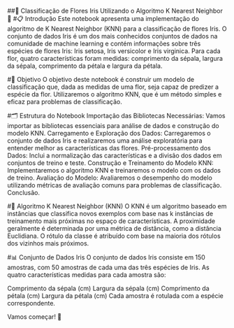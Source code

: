 ##🌸 Classificação de Flores Iris Utilizando o Algoritmo K Nearest Neighbor 🌸
#📋 Introdução
Este notebook apresenta uma implementação do algoritmo de K Nearest Neighbor (KNN) para a classificação de flores Iris. O conjunto de dados Iris é um dos mais conhecidos conjuntos de dados na comunidade de machine learning e contém informações sobre três espécies de flores Iris: Iris setosa, Iris versicolor e Iris virginica. Para cada flor, quatro características foram medidas: comprimento da sépala, largura da sépala, comprimento da pétala e largura da pétala.

#🎯 Objetivo
O objetivo deste notebook é construir um modelo de classificação que, dada as medidas de uma flor, seja capaz de predizer a espécie da flor. Utilizaremos o algoritmo KNN, que é um método simples e eficaz para problemas de classificação.

#🗂️ Estrutura do Notebook
Importação das Bibliotecas Necessárias: Vamos importar as bibliotecas essenciais para análise de dados e construção do modelo KNN.
Carregamento e Exploração dos Dados: Carregaremos o conjunto de dados Iris e realizaremos uma análise exploratória para entender melhor as características das flores.
Pré-processamento dos Dados: Inclui a normalização das características e a divisão dos dados em conjuntos de treino e teste.
Construção e Treinamento do Modelo KNN: Implementaremos o algoritmo KNN e treinaremos o modelo com os dados de treino.
Avaliação do Modelo: Avaliaremos o desempenho do modelo utilizando métricas de avaliação comuns para problemas de classificação.
Conclusão.

#🤖 Algoritmo K Nearest Neighbor (KNN)
O KNN é um algoritmo baseado em instâncias que classifica novos exemplos com base nas k instâncias de treinamento mais próximas no espaço de características. A proximidade geralmente é determinada por uma métrica de distância, como a distância Euclidiana. O rótulo da classe é atribuído com base na maioria dos rótulos dos vizinhos mais próximos.

#📊 Conjunto de Dados Iris
O conjunto de dados Iris consiste em 150 amostras, com 50 amostras de cada uma das três espécies de Iris. As quatro características medidas para cada amostra são:

Comprimento da sépala (cm)
Largura da sépala (cm)
Comprimento da pétala (cm)
Largura da pétala (cm)
Cada amostra é rotulada com a espécie correspondente.

Vamos começar! 🚀
